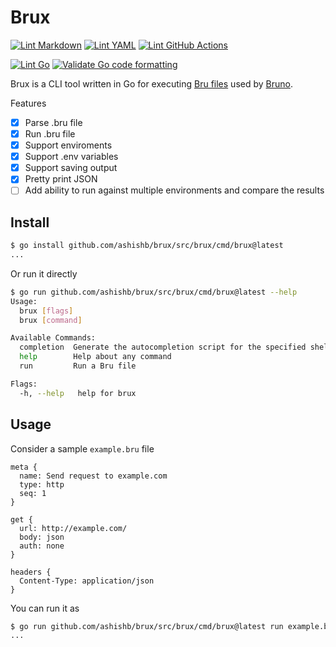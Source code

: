 # Brux

[![Lint Markdown](https://github.com/ashishb/brux/actions/workflows/lint-markdown.yaml/badge.svg)](https://github.com/ashishb/brux/actions/workflows/lint-markdown.yaml)
[![Lint YAML](https://github.com/ashishb/brux/actions/workflows/lint-yaml.yaml/badge.svg)](https://github.com/ashishb/brux/actions/workflows/lint-yaml.yaml)
[![Lint GitHub Actions](https://github.com/ashishb/brux/actions/workflows/lint-github-actions.yaml/badge.svg)](https://github.com/ashishb/brux/actions/workflows/lint-github-actions.yaml)

[![Lint Go](https://github.com/ashishb/brux/actions/workflows/lint-go.yaml/badge.svg)](https://github.com/ashishb/brux/actions/workflows/lint-go.yaml)
[![Validate Go code formatting](https://github.com/ashishb/brux/actions/workflows/format-go.yaml/badge.svg)](https://github.com/ashishb/brux/actions/workflows/format-go.yaml)

Brux is a CLI tool written in Go for executing [Bru files](https://github.com/brulang/bru-lang) used by [Bruno](https://github.com/usebruno/bruno).

Features

- [x] Parse .bru file
- [x] Run .bru file
- [x] Support enviroments
- [x] Support .env variables
- [x] Support saving output
- [x] Pretty print JSON
- [ ] Add ability to run against multiple environments and compare the results

## Install

```bash
$ go install github.com/ashishb/brux/src/brux/cmd/brux@latest
...
```

Or run it directly

```bash
$ go run github.com/ashishb/brux/src/brux/cmd/brux@latest --help
Usage:
  brux [flags]
  brux [command]

Available Commands:
  completion  Generate the autocompletion script for the specified shell
  help        Help about any command
  run         Run a Bru file

Flags:
  -h, --help   help for brux
```

## Usage

Consider a sample `example.bru` file

```bru
meta {
  name: Send request to example.com
  type: http
  seq: 1
}

get {
  url: http://example.com/
  body: json
  auth: none
}

headers {
  Content-Type: application/json
}
```

You can run it as

```bash
$ go run github.com/ashishb/brux/src/brux/cmd/brux@latest run example.bru
...
```
